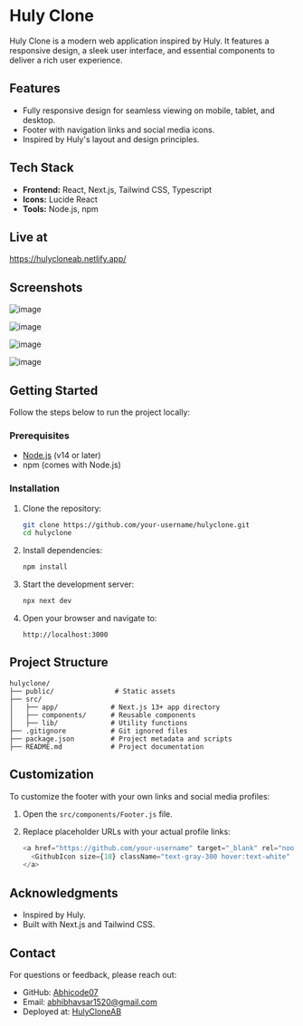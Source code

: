 # Huly Clone

Huly Clone is a modern web application inspired by Huly. It features a responsive design, a sleek user interface, and essential components to deliver a rich user experience.

## Features

- Fully responsive design for seamless viewing on mobile, tablet, and desktop.
- Footer with navigation links and social media icons.
- Inspired by Huly's layout and design principles.

## Tech Stack

- **Frontend:** React, Next.js, Tailwind CSS, Typescript
- **Icons:** Lucide React
- **Tools:** Node.js, npm

## Live at
https://hulycloneab.netlify.app/

## Screenshots

![image](https://github.com/user-attachments/assets/a068c858-7264-44eb-aa61-31d74207af5a)

![image](https://github.com/user-attachments/assets/95cae69c-eb15-4385-91de-4531552c217e)

![image](https://github.com/user-attachments/assets/c8192129-6996-4473-9e3f-66d27a5a465b)

![image](https://github.com/user-attachments/assets/a48960eb-9e46-49a1-ae28-ffab69ff47dd)


## Getting Started

Follow the steps below to run the project locally:

### Prerequisites

- [Node.js](https://nodejs.org/) (v14 or later)
- npm (comes with Node.js)

### Installation

1. Clone the repository:
   ```bash
   git clone https://github.com/your-username/hulyclone.git
   cd hulyclone
   ```

2. Install dependencies:
   ```bash
   npm install
   ```

3. Start the development server:
   ```bash
   npx next dev
   ```

4. Open your browser and navigate to:
   ```
   http://localhost:3000
   ```

## Project Structure

```plaintext
hulyclone/
├── public/               # Static assets
├── src/
│   ├── app/             # Next.js 13+ app directory
│   ├── components/      # Reusable components
│   ├── lib/             # Utility functions
├── .gitignore           # Git ignored files
├── package.json         # Project metadata and scripts
├── README.md            # Project documentation
```

## Customization

To customize the footer with your own links and social media profiles:

1. Open the `src/components/Footer.js` file.
2. Replace placeholder URLs with your actual profile links:

   ```javascript
   <a href="https://github.com/your-username" target="_blank" rel="noopener noreferrer">
     <GithubIcon size={18} className="text-gray-300 hover:text-white" />
   </a>
   ```


## Acknowledgments

- Inspired by Huly.
- Built with Next.js and Tailwind CSS.

## Contact

For questions or feedback, please reach out:

- GitHub: [Abhicode07](https://github.com/Abhicode07)
- Email: abhibhavsar1520@gmail.com
- Deployed at: [HulyCloneAB](https://hulycloneab.netlify.app/)


